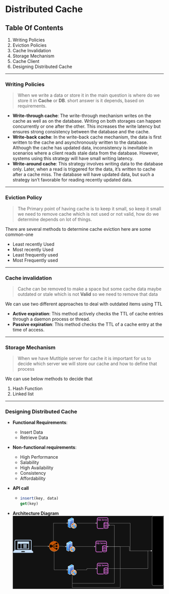 # Distributed Cache

## Table Of Contents

1. Writing Policies
2. Eviction Policies
3. Cache Invalidation
4. Storage Mechanism
5. Cache Client
6. Designing Distributed Cache

---

### Writing Policies

> When we write a data or store it in the main question is where do we store it in **Cache** or **DB**.
> short answer is it depends, based on requirements.

- **Write-through cache**: The write-through mechanism writes on the cache as well as on the database. Writing on both storages can happen concurrently or one after the other. This increases the write latency but ensures strong consistency between the database and the cache.
- **Write-back cache**: In the write-back cache mechanism, the data is first written to the cache and asynchronously written to the database. Although the cache has updated data, inconsistency is inevitable in scenarios where a client reads stale data from the database. However, systems using this strategy will have small writing latency.
- **Write-around cache**: This strategy involves writing data to the database only. Later, when a read is triggered for the data, it’s written to cache after a cache miss. The database will have updated data, but such a strategy isn’t favorable for reading recently updated data.

---

### Eviction Policy

> The Primary point of having cache is to keep it small, so keep it small we need to remove cache which is not used or not valid, how do we determine depends on lot of things.

There are several methods to determine cache eviction here are some common-one

- Least recently Used
- Most recently Used
- Least frequently used
- Most Frequently used

---

### Cache invalidation

> Cache can be removed to make a space but some cache data maybe outdated or stale which is not **Valid** so we need to remove that data

We can use two different approaches to deal with outdated items using TTL

- **Active expiration**: This method actively checks the TTL of cache entries through a daemon process or thread.
- **Passive expiration**: This method checks the TTL of a cache entry at the time of access.

---

### Storage Mechanism

> When we have Mutltiple server for cache it is important for us to decide which server we will store our cache and how to define that process

We can use below methods to decide that

1. Hash Function
2. Linked list

---

### Designing Distributed Cache

- **Functional Requirements**:
  - Insert Data
  - Retrieve Data
- **Non-functional requirements**:
  - High Performance
  - Salability
  - High Availability
  - Consistency
  - Affordability
- **API call**
  - ```js
    insert(key, data)
    get(key)
    ```

- **Architecture Diagram**
	![image info](../../../public/distrubuted%20cache.drawio.png)
